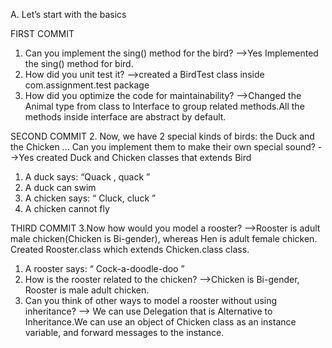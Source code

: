 A. Let’s start with the basics

FIRST COMMIT
1. Can you implement the sing() method for the bird?
-->Yes Implemented the sing() method for bird.
1. How did you unit test it?
-->created a BirdTest class inside com.assignment.test package
2. How did you optimize the code for maintainability?
-->Changed the Animal type from class to Interface to group related methods.All the methods inside interface are abstract by default.

SECOND COMMIT
2. Now, we have 2 special kinds of birds: the Duck and the Chicken ... Can you
implement them to make their own special sound?
-->Yes created Duck and Chicken classes that extends Bird
1. A duck says: “Quack , quack ”
2. A duck can swim
3. A chicken says: “ Cluck, cluck ”
4. A chicken cannot fly 

THIRD COMMIT
3.Now how would you model a rooster?
-->Rooster is adult male chicken(Chicken is Bi-gender), whereas Hen is adult female chicken. Created Rooster.class which extends Chicken.class class.
1. A rooster says: “ Cock-a-doodle-doo ”
2. How is the rooster related to the chicken?
-->Chicken is Bi-gender, Rooster is male adult chicken.
3. Can you think of other ways to model a rooster without using inheritance?
--> We can use Delegation that is Alternative to Inheritance.We can  use an object of Chicken class as an instance variable, and forward messages to the instance.